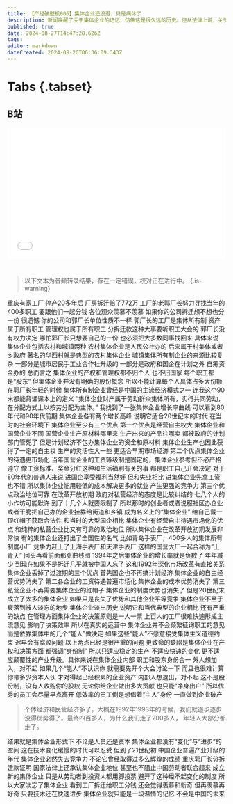 ```yaml
---
title: 【产经破壁机006】集体企业还没退，只是病休了
description: 新闻唤醒了关于集体企业的记忆，仿佛这是很久远的历史。但从法律上说，关于集体企业的条款都没有废止，只是人们主动放弃了这种组织形式。
published: true
date: 2024-08-27T14:47:28.626Z
tags: 
editor: markdown
dateCreated: 2024-08-26T06:36:09.343Z
---
```


# Tabs {.tabset}

## B站

<div style="position: relative; padding: 30% 45%;">
<iframe style="position: absolute; width: 100%; height: 100%; left: 0; top: 0;" src="//player.bilibili.com/player.html?&bvid=BV1TNY4ecEVY&page=1&as_wide=1&high_quality=1&danmaku=1&autoplay=0" scrolling="no" border="0" frameborder="no" framespacing="0" allowfullscreen="true"></iframe>
</div>


#

> 以下文本为音频转录结果，存在一定错误，校对正在进行中。
{.is-warning}

重庆有家工厂
停产20多年后
厂房拆迁赔了772万
工厂的老郭厂长努力寻找当年的400多职工
要跟他们一起分钱
各位观众羡慕不羡慕
如果你的公司拆迁想不想也分一份
很遗憾
你的公司和郭厂长单位性质不一样
郭厂长的工厂是集体所有制
资产属于所有职工
管理权也属于所有职工
分拆迁款这种大事要听职工大会的
郭厂长没有权力决定
哪怕郭厂长只想要自己的一份
也必须把大多数同事找回来
具体来说
集体企业包括农村和城镇两种
农村集体企业是人民公社办的
后来属于村集体或者乡政府
著名的华西村就是典型的农村集体企业
城镇集体所有制企业的来源比较复杂
一部分是城市居民手工业合作社升级的
一部分是政府和国企在计划之外
自筹资金办的
总而言之
集体企业的产权和管理权都不归个人
也不归国家
每个职工都是“股东”
但集体企业并没有明确的股份概念
所以不能计算每个人具体占多大份额
在郭厂长年轻的时候
集体所有制企业曾经是中国的主流经济模式之一
连我这个90末都能背诵课本上的定义
“集体企业财产属于劳动群众集体所有，实行共同劳动，在分配方式上以按劳分配为主体。”
我找到了一张集体企业增长率曲线
可以看到80年代和90年代前期
集体企业各有两个增长高峰
说明它适合20世纪末的时代
在当时的社会环境下
集体企业至少有三个优点
第一个优点是经营自主权大
集体企业和国营企业不同
国营企业生产原材料哪里来
生产出来的产品往哪卖
都被政府的计划部门管死了
但是计划经济不包办集体企业的资金和原材料
集体企业生产也因此获得了一定的自主权
生产的灵活性大一些
更适合早期市场经济
第二个优点集体企业的待遇更市场化
当年国营企业的工资等级制是固定的，集体企业参考但不必严格遵守
像工资标准、奖金分红这种和生活福利有关的事
都是职工自己开会决定
对于80年代的普通人来说
进国企享受福利当然好
但和失业相比
进集体企业先拿工资也不错
所以集体企业能用较低的成本解决更多的就业
产生更强的竞争力
第三个优点政治地位可靠
在改革开放初期
政府对私营经济的态度是比较纠结的
七八个人的小作坊可能默许
到了十几个人就要限制了
所以那时的创业者或者说服社区办企业
或者干脆把自己办的企业挂靠给街道和乡镇
成为名义上的“集体企业”
给自己戴一顶红帽子获取合法性
和当时的大型国企相比
集体企业有经营自主待遇市场化的优点
和纯粹的私营企业比又有可靠的政治地位
所以集体企业在改革开放初期发展非常快
有的集体企业还打出了全国性的名气
比如青岛手表厂，400多人的集体所有制度小厂
竞争力赶上了上海手表厂和天津手表厂
这样的国营大厂一起合称为“上青天”
回头再看前面那张曲线图
1994年之后集体企业的增长率就是负数了
年年减少
到现在如果不是拆迁几乎就被中国人忘了
这和1992年深化市场改革有直接关系
集体企业丢掉了过渡期的三个优点
首先国企也不再搞计划经济
集体企业的自主经营优势消失了
第二各企业的工资待遇普遍市场化
集体企业的成本优势消失了
第三私营企业不再需要集体企业的红帽子
集体企业的制度优势也消失了
但是20世纪末成立了太多的集体企业
如果只是丧失了优势和其他企业平等竞争
集体企业不至于衰落到被人淡忘的地步
集体企业淡出历史
说明它和当代典型的企业相比
还有严重的缺点
在管理方面集体企业的决策原则是一人一票
上百人的工厂很难快速形成主流意见
影响了决策效率
所以在真实的运营中
集体企业并不会频繁征询职工的意见
而是依靠集体中的几个“能人”做决定
如果这些“能人”不愿意接受集体主义道德约束
迟早会有腐败问题
以上两点已经是很严重的问题
更致命的缺陷是集体企业在产权和决策方面
都强调“身份制”
所以只适应稳定的生产
不适应快速的变化
更不适应颠覆性的产业升级。具体来说在集体企业内部
职工和股东身份合一
外人想加入，对不起
如果几个“能人”不认识你
就需要先开个大会讨论一下
而且也很难计算你带多少资本入伙
才对得起已经积累的企业资产
内部人想退出，对不起
这不是股份制，没有人收购你的股权
无论你给企业做出多大贡献
也只能“净身出户”
所以优秀的员工会尽量早点离开
低效率的员工倒是想借着“主人”身份
一直做到企业破产

> 个体经济和民营经济多了，大概在1992年1993年的时候，我们就逐步逐步没得优势得了。最终四百多人，为什么我们走了200多人，
年轻人大部分都走了。

结果就是集体企业形式下
不论是人员还是资本
集体企业都没有“变化”与“进步”的空间
这在技术变化缓慢的时代可以忍受
但到了21世纪初
中国企业普遍产业升级的年代
集体企业必然失去竞争力
不论它曾经取得过多么辉煌的成绩
重庆郭厂长分拆迁款证明
国家法律上还承认集体企业地位
甚至也不阻止中国劳动者联合起来
成立新的集体企业
只是从劳动者到投资人都用脚投票
避开了这种经不起变化的制度
所以大家淡忘了集体企业
看到工厂拆迁给职工分钱
还会觉得羡慕和新奇
但再羡慕再好奇
只要技术还在快速进步
集体企业就只能是一段温情的记忆
不会是中国的未来
